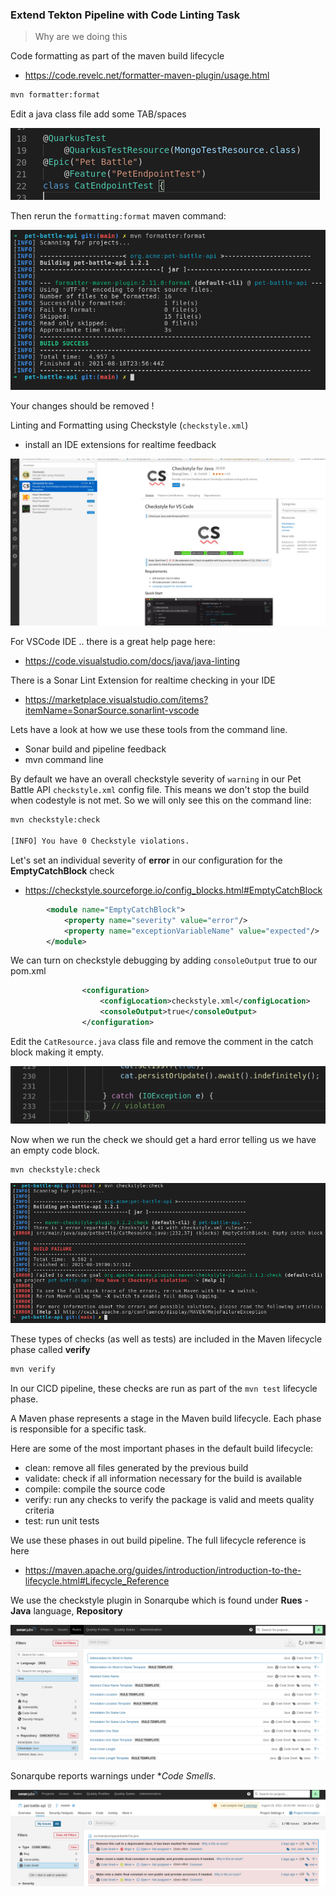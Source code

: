 ### Extend Tekton Pipeline with Code Linting Task

> Why are we doing this


Code formatting as part of the maven build lifecycle
- https://code.revelc.net/formatter-maven-plugin/usage.html

```bash
mvn formatter:format
```

Edit a java class file add some TAB/spaces

![images/formatting-code-pb-api.png](images/formatting-code-pb-api-tab.png)

Then rerun the `formatting:format` maven command:

![images/formatting-code-pb-api.png](images/formatting-code-pb-api.png)

Your changes should be removed !


Linting and Formatting using Checkstyle (`checkstyle.xml`)

- install an IDE extensions for realtime feedback

![images/checkstyle-extension.png](images/checkstyle-extension.png)

For VSCode IDE .. there is a great help page here:

- https://code.visualstudio.com/docs/java/java-linting

There is a Sonar Lint Extension for realtime checking in your IDE

- https://marketplace.visualstudio.com/items?itemName=SonarSource.sonarlint-vscode

Lets have a look at how we use these tools from the command line.

- Sonar build and pipeline feedback
- mvn command line

By default we have an overall checkstyle severity of `warning` in our Pet Battle API `checkstyle.xml` config file. This means we don't stop the build when codestyle is not met. So we will only see this on the command line:

```bash
mvn checkstyle:check

[INFO] You have 0 Checkstyle violations.
```

Let's set an individual severity of **error** in our configuration for the **EmptyCatchBlock** check
- https://checkstyle.sourceforge.io/config_blocks.html#EmptyCatchBlock

```xml
        <module name="EmptyCatchBlock">
            <property name="severity" value="error"/>
            <property name="exceptionVariableName" value="expected"/>
        </module>
```

We can turn on checkstyle debugging by adding `consoleOutput` true to our pom.xml
```xml
                <configuration>
                    <configLocation>checkstyle.xml</configLocation>
                    <consoleOutput>true</consoleOutput>
                </configuration>
```

Edit the `CatResource.java` class file and remove the comment in the catch block making it empty.

![images/codestyle-violation.png](images/codestyle-violation.png)

Now when we run the check we should get a hard error telling us we have an empty code block.

```bash
mvn checkstyle:check
```

![images/checkstyle-error.png](images/checkstyle-error.png)


These types of checks (as well as tests) are included in the Maven lifecycle phase called **verify**
```bash
mvn verify
```

In our CICD pipeline, these checks are run as part of the `mvn test` lifecycle phase.

A Maven phase represents a stage in the Maven build lifecycle. Each phase is responsible for a specific task.

Here are some of the most important phases in the default build lifecycle:

- clean: remove all files generated by the previous build
- validate: check if all information necessary for the build is available
- compile: compile the source code
- verify: run any checks to verify the package is valid and meets quality criteria
- test: run unit tests

We use these phases in out build pipeline. The full lifecycle reference is here
- https://maven.apache.org/guides/introduction/introduction-to-the-lifecycle.html#Lifecycle_Reference

We use the checkstyle plugin in Sonarqube which is found under **Rues** - **Java** language, **Repository**

![images/checkstyle-sonar.png](images/checkstyle-sonar.png)

Sonarqube reports warnings under **Code Smells*.

![images/sonar-code-smells.png](images/sonar-code-smells.png)